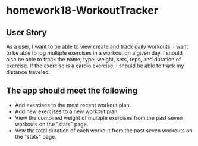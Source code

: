 # homework18-WorkoutTracker

## User Story
As a user, I want to be able to view create and track daily workouts. I want to be able to log multiple exercises in a workout on a given day. I should also be able to track the name, type, weight, sets, reps, and duration of exercise. If the exercise is a cardio exercise, I should be able to track my distance traveled.

## The app should meet the following
* Add exercises to the most recent workout plan.
* Add new exercises to a new workout plan.
* View the combined weight of multiple exercises from the past seven workouts on the "stats" page.
* Vew the total duration of each workout from the past seven workouts on the "stats" page.




